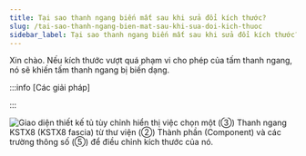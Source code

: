```yaml
---
title: Tại sao thanh ngang biến mất sau khi sửa đổi kích thước?
slug: /tai-sao-thanh-ngang-bien-mat-sau-khi-sua-doi-kich-thuoc
sidebar_label: Tại sao thanh ngang biến mất sau khi sửa đổi kích thước?
---
```


Xin chào. Nếu kích thước vượt quá phạm vi cho phép của tấm thanh ngang, nó sẽ khiến tấm thanh ngang bị biến dạng.

:::info [Các giải pháp]

:::

![Giao diện thiết kế tủ tùy chỉnh hiển thị việc chọn một (③) Thanh ngang KSTX8 (KSTX8 fascia) từ thư viện (②) Thành phần (Component) và các trường thông số (⑤) để điều chỉnh kích thước của nó.](https://storage.googleapis.com/jegavn_kb/images/d7e3c732-9e5c-40e9-a9ac-e101182775d0.png)